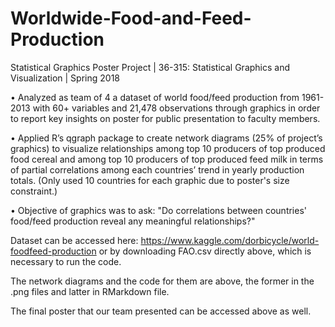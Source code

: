 # Worldwide-Food-and-Feed-Production
Statistical Graphics Poster Project | 36-315: Statistical Graphics and Visualization | Spring 2018

•	Analyzed as team of 4 a dataset of world food/feed production from 1961-2013 with 60+ variables and 21,478 observations through graphics in order to report key insights on poster for public presentation to faculty members. 

•	Applied R’s qgraph package to create network diagrams (25% of project’s graphics) to visualize relationships among top 10 producers of top produced food cereal and among top 10 producers of top produced feed milk in terms of partial correlations among each countries’ trend in yearly production totals. (Only used 10 countries for each graphic due to poster's size constraint.) 

• Objective of graphics was to ask: "Do correlations between countries' food/feed production reveal any meaningful relationships?"


Dataset can be accessed here: https://www.kaggle.com/dorbicycle/world-foodfeed-production or by downloading FAO.csv directly above, which is necessary to run the code.

The network diagrams and the code for them are above, the former in the .png files and latter in RMarkdown file.

The final poster that our team presented can be accessed above as well.

